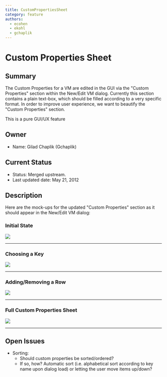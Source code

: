 ```yaml
---
title: CustomPropertiesSheet
category: feature
authors:
  - ecohen
  - ekohl
  - gchaplik
---
```


# Custom Properties Sheet

## Summary

The Custom Properties for a VM are edited in the GUI via the "Custom Properties" section within the New/Edit VM dialog. Currently this section contains a plain text-box, which should be filled according to a very specific format. In order to improve user experience, we want to beautify the "Custom Properties" section.

This is a pure GUI/UX feature

## Owner

*   Name: Gilad Chaplik (Gchaplik)

## Current Status

*   Status: Merged upstream.
*   Last updated date: May 21, 2012

## Description

Here are the mock-ups for the updated "Custom Properties" section as it should appear in the New/Edit VM dialog:

### Initial State

![](/images/wiki/Custompropertiesinitialstate.png)

------------------------------------------------------------------------

### Choosing a Key

![](/images/wiki/Custompropertiesfirstkey.png)

------------------------------------------------------------------------

### Adding/Removing a Row

![](/images/wiki/Custompropertiesaddrow.png)

------------------------------------------------------------------------

### Full Custom Properties Sheet

![](/images/wiki/Custompropertiesfull.png)

------------------------------------------------------------------------

## Open Issues

*   Sorting:
    -   Should custom properties be sorted/ordered?
    -   If so, how? Automatic sort (i.e. alphabetical sort according to key name upon dialog load) or letting the user move items up/down?

